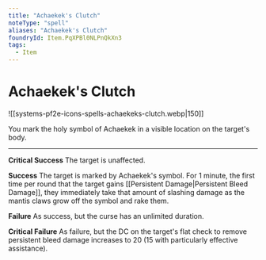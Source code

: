 ```yaml
---
title: "Achaekek's Clutch"
noteType: "spell"
aliases: "Achaekek's Clutch"
foundryId: Item.PqXPBl0NLPnQkXn3
tags:
  - Item
---
```


# Achaekek's Clutch
![[systems-pf2e-icons-spells-achaekeks-clutch.webp|150]]

You mark the holy symbol of Achaekek in a visible location on the target's body.

* * *

**Critical Success** The target is unaffected.

**Success** The target is marked by Achaekek's symbol. For 1 minute, the first time per round that the target gains [[Persistent Damage|Persistent Bleed Damage]], they immediately take that amount of slashing damage as the mantis claws grow off the symbol and rake them.

**Failure** As success, but the curse has an unlimited duration.

**Critical Failure** As failure, but the DC on the target's flat check to remove persistent bleed damage increases to 20 (15 with particularly effective assistance).
